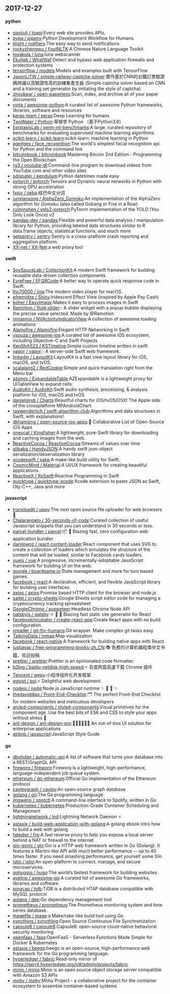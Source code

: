 ## 2017-12-27

#### python
* [gaojiuli / toapi](https://github.com/gaojiuli/toapi):Every web site provides APIs.
* [pypa / pipenv](https://github.com/pypa/pipenv):Python Development Workflow for Humans.
* [liiight / notifiers](https://github.com/liiight/notifiers):The easy way to send notifications
* [rockyzhengwu / FoolNLTK](https://github.com/rockyzhengwu/FoolNLTK):A Chinese Nature Language Toolkit
* [toyakula / luna](https://github.com/toyakula/luna):luna webscanner
* [Ekultek / WhatWaf](https://github.com/Ekultek/WhatWaf):Detect and bypass web application firewalls and protection systems
* [tensorflow / models](https://github.com/tensorflow/models):Models and examples built with TensorFlow
* [JasonLiTW / simple-railway-captcha-solver](https://github.com/JasonLiTW/simple-railway-captcha-solver):實作基於CNN的台鐵訂票驗證碼辨識以及驗證性高的訓練集產生器 (Simple captcha solver based on CNN and a training set generator by imitating the style of captcha)
* [zhoubear / open-paperless](https://github.com/zhoubear/open-paperless):Scan, index, and archive all of your paper documents
* [vinta / awesome-python](https://github.com/vinta/awesome-python):A curated list of awesome Python frameworks, libraries, software and resources
* [keras-team / keras](https://github.com/keras-team/keras):Deep Learning for humans
* [TwoWater / Python](https://github.com/TwoWater/Python):草根学 Python （基于Python3.6）
* [EpistasisLab / penn-ml-benchmarks](https://github.com/EpistasisLab/penn-ml-benchmarks):A large, curated repository of benchmarks for evaluating supervised machine learning algorithms.
* [scikit-learn / scikit-learn](https://github.com/scikit-learn/scikit-learn):scikit-learn: machine learning in Python
* [ageitgey / face_recognition](https://github.com/ageitgey/face_recognition):The world's simplest facial recognition api for Python and the command line
* [bitcoinbook / bitcoinbook](https://github.com/bitcoinbook/bitcoinbook):Mastering Bitcoin 2nd Edition - Programming the Open Blockchain
* [rg3 / youtube-dl](https://github.com/rg3/youtube-dl):Command-line program to download videos from YouTube.com and other video sites
* [sdispater / pendulum](https://github.com/sdispater/pendulum):Python datetimes made easy
* [pytorch / pytorch](https://github.com/pytorch/pytorch):Tensors and Dynamic neural networks in Python with strong GPU acceleration
* [fxsjy / jieba](https://github.com/fxsjy/jieba):结巴中文分词
* [junxiaosong / AlphaZero_Gomoku](https://github.com/junxiaosong/AlphaZero_Gomoku):An implementation of the AlphaZero algorithm for Gomoku (also called Gobang or Five in a Row)
* [ruiminshen / yolo2-pytorch](https://github.com/ruiminshen/yolo2-pytorch):PyTorch implementation of the YOLO (You Only Look Once) v2
* [pandas-dev / pandas](https://github.com/pandas-dev/pandas):Flexible and powerful data analysis / manipulation library for Python, providing labeled data structures similar to R data.frame objects, statistical functions, and much more
* [getsentry / sentry](https://github.com/getsentry/sentry):Sentry is a cross-platform crash reporting and aggregation platform.
* [XX-net / XX-Net](https://github.com/XX-net/XX-Net):a web proxy tool

#### swift
* [SoySauceLab / CollectionKit](https://github.com/SoySauceLab/CollectionKit):A modern Swift framework for building reusable data-driven collection components.
* [EyreFree / EFQRCode](https://github.com/EyreFree/EFQRCode):A better way to operate quick response code in Swift.
* [lhc70000 / iina](https://github.com/lhc70000/iina):The modern video player for macOS.
* [efremidze / Shiny](https://github.com/efremidze/Shiny):Iridescent Effect View (inspired by Apple Pay Cash)
* [koher / EasyImagy](https://github.com/koher/EasyImagy):Makes it easy to process images in Swift
* [Ramotion / fluid-slider](https://github.com/Ramotion/fluid-slider):💧 A slider widget with a popup bubble displaying the precise value selected. Made by @Ramotion
* [ninjaprox / NVActivityIndicatorView](https://github.com/ninjaprox/NVActivityIndicatorView):A collection of awesome loading animations
* [Alamofire / Alamofire](https://github.com/Alamofire/Alamofire):Elegant HTTP Networking in Swift
* [vsouza / awesome-ios](https://github.com/vsouza/awesome-ios):A curated list of awesome iOS ecosystem, including Objective-C and Swift Projects
* [KenShih522 / KSTimeline](https://github.com/KenShih522/KSTimeline):Simple custom timeline written in swift
* [vapor / vapor](https://github.com/vapor/vapor):💧 A server-side Swift web framework.
* [linkedin / LayoutKit](https://github.com/linkedin/LayoutKit):LayoutKit is a fast view layout library for iOS, macOS, and tvOS.
* [scalalang2 / RedCookie](https://github.com/scalalang2/RedCookie):Simple and quick translation right from the Menu bar
* [azonov / ExpandableTable](https://github.com/azonov/ExpandableTable):AZExpandable is a lightweight proxy for UITableView to expand cells.
* [AudioKit / AudioKit](https://github.com/AudioKit/AudioKit):Swift audio synthesis, processing, & analysis platform for iOS, macOS and tvOS
* [danielgindi / Charts](https://github.com/danielgindi/Charts):Beautiful charts for iOS/tvOS/OSX! The Apple side of the crossplatform MPAndroidChart.
* [raywenderlich / swift-algorithm-club](https://github.com/raywenderlich/swift-algorithm-club):Algorithms and data structures in Swift, with explanations!
* [dkhamsing / open-source-ios-apps](https://github.com/dkhamsing/open-source-ios-apps):📱 Collaborative List of Open-Source iOS Apps
* [onevcat / Kingfisher](https://github.com/onevcat/Kingfisher):A lightweight, pure-Swift library for downloading and caching images from the web.
* [ReactiveCocoa / ReactiveCocoa](https://github.com/ReactiveCocoa/ReactiveCocoa):Streams of values over time
* [alibaba / HandyJSON](https://github.com/alibaba/HandyJSON):A handy swift json-object serialization/deserialization library
* [xcodeswift / sake](https://github.com/xcodeswift/sake):A make-like build utility for Swift.
* [CosmicMind / Material](https://github.com/CosmicMind/Material):A UI/UX framework for creating beautiful applications.
* [ReactiveX / RxSwift](https://github.com/ReactiveX/RxSwift):Reactive Programming in Swift
* [quicktype / quicktype-xcode](https://github.com/quicktype/quicktype-xcode):Xcode extension to paste JSON as Swift, Obj-C++, Java and more

#### javascript
* [transloadit / uppy](https://github.com/transloadit/uppy):The next open source file uploader for web browsers 🐶
* [Chalarangelo / 30-seconds-of-code](https://github.com/Chalarangelo/30-seconds-of-code):Curated collection of useful Javascript snippets that you can understand in 30 seconds or less.
* [parcel-bundler / parcel](https://github.com/parcel-bundler/parcel):📦 🚀 Blazing fast, zero configuration web application bundler
* [danilowoz / react-content-loader](https://github.com/danilowoz/react-content-loader):React component that uses SVG to create a collection of loaders which simulates the structure of the content that will be loaded, similar to Facebook cards loaders.
* [vuejs / vue](https://github.com/vuejs/vue):A progressive, incrementally-adoptable JavaScript framework for building UI on the web.
* [google / boardgame.io](https://github.com/google/boardgame.io):State management and more for turn based games.
* [facebook / react](https://github.com/facebook/react):A declarative, efficient, and flexible JavaScript library for building user interfaces.
* [axios / axios](https://github.com/axios/axios):Promise based HTTP client for the browser and node.js
* [saitei / crypto-sheets](https://github.com/saitei/crypto-sheets):Google Sheets script editor code for managing a cryptocurrency tracking spreadsheet
* [GoogleChrome / puppeteer](https://github.com/GoogleChrome/puppeteer):Headless Chrome Node API
* [gatsbyjs / gatsby](https://github.com/gatsbyjs/gatsby):⚛️ 📄 🚀 Blazing fast static site generator for React
* [facebookincubator / create-react-app](https://github.com/facebookincubator/create-react-app):Create React apps with no build configuration.
* [xreader / git-for-humans](https://github.com/xreader/git-for-humans):Git wrapper. Make complex git tasks easy
* [TalkingData / inmap](https://github.com/TalkingData/inmap):Map visualization
* [facebook / react-native](https://github.com/facebook/react-native):A framework for building native apps with React.
* [justjavac / free-programming-books-zh_CN](https://github.com/justjavac/free-programming-books-zh_CN):📚 免费的计算机编程类中文书籍，欢迎投稿
* [prettier / prettier](https://github.com/prettier/prettier):Prettier is an opinionated code formatter.
* [b3log / baidu-netdisk-high-speed](https://github.com/b3log/baidu-netdisk-high-speed):⚡️ 百度网盘高速下载 Chrome 插件
* [Tencent / wepy](https://github.com/Tencent/wepy):小程序组件化开发框架
* [egoist / poi](https://github.com/egoist/poi):⚡️ Delightful web development.
* [nodejs / node](https://github.com/nodejs/node):Node.js JavaScript runtime ✨ 🐢 🚀 ✨
* [thedaviddias / Front-End-Checklist](https://github.com/thedaviddias/Front-End-Checklist):🗂 The perfect Front-End Checklist for modern websites and meticulous developers
* [styled-components / styled-components](https://github.com/styled-components/styled-components):Visual primitives for the component age. Use the best bits of ES6 and CSS to style your apps without stress 💅
* [ant-design / ant-design-pro](https://github.com/ant-design/ant-design-pro):👨🏻‍💻👩🏻‍💻 An out-of-box UI solution for enterprise applications
* [airbnb / javascript](https://github.com/airbnb/javascript):JavaScript Style Guide

#### go
* [dbohdan / automatic-api](https://github.com/dbohdan/automatic-api):A list of software that turns your database into a REST/GraphQL API
* [fireworq / fireworq](https://github.com/fireworq/fireworq):Fireworq is a lightweight, high-performance, language-independent job queue system.
* [ethereum / go-ethereum](https://github.com/ethereum/go-ethereum):Official Go implementation of the Ethereum protocol
* [cayleygraph / cayley](https://github.com/cayleygraph/cayley):An open-source graph database
* [golang / go](https://github.com/golang/go):The Go programming language
* [jingweno / spotctl](https://github.com/jingweno/spotctl):A command-line interface to Spotify, written in Go
* [kubernetes / kubernetes](https://github.com/kubernetes/kubernetes):Production-Grade Container Scheduling and Management
* [lightningnetwork / lnd](https://github.com/lightningnetwork/lnd):Lightning Network Daemon ⚡️
* [astaxie / build-web-application-with-golang](https://github.com/astaxie/build-web-application-with-golang):A golang ebook intro how to build a web with golang
* [fatedier / frp](https://github.com/fatedier/frp):A fast reverse proxy to help you expose a local server behind a NAT or firewall to the internet.
* [gin-gonic / gin](https://github.com/gin-gonic/gin):Gin is a HTTP web framework written in Go (Golang). It features a Martini-like API with much better performance -- up to 40 times faster. If you need smashing performance, get yourself some Gin.
* [istio / istio](https://github.com/istio/istio):An open platform to connect, manage, and secure microservices.
* [gohugoio / hugo](https://github.com/gohugoio/hugo):The world’s fastest framework for building websites.
* [avelino / awesome-go](https://github.com/avelino/awesome-go):A curated list of awesome Go frameworks, libraries and software
* [pingcap / tidb](https://github.com/pingcap/tidb):TiDB is a distributed HTAP database compatible with MySQL protocol
* [golang / dep](https://github.com/golang/dep):Go dependency management tool
* [prometheus / prometheus](https://github.com/prometheus/prometheus):The Prometheus monitoring system and time series database.
* [magefile / mage](https://github.com/magefile/mage):a Make/rake-like build tool using Go
* [syncthing / syncthing](https://github.com/syncthing/syncthing):Open Source Continuous File Synchronization
* [capsule8 / capsule8](https://github.com/capsule8/capsule8):Capsule8: open-source cloud-native behavioral security monitoring
* [openfaas / faas](https://github.com/openfaas/faas):OpenFaaS - Serverless Functions Made Simple for Docker & Kubernetes
* [astaxie / beego](https://github.com/astaxie/beego):beego is an open-source, high-performance web framework for the Go programming language.
* [hyperledger / fabric](https://github.com/hyperledger/fabric):Read-only mirror of https://gerrit.hyperledger.org/r/#/admin/projects/fabric
* [minio / minio](https://github.com/minio/minio):Minio is an open source object storage server compatible with Amazon S3 APIs
* [moby / moby](https://github.com/moby/moby):Moby Project - a collaborative project for the container ecosystem to assemble container-based systems
